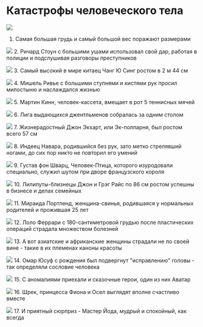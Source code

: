 # Катастрофы человеческого тела

![](./images/photo6757.jpg)
1. Самая большая грудь и самый большой вес поражают размерами

![](./images/photo6758.jpg)
2. Ричард Стоун с большими ушами использовал свой дар, работая в полиции и подслушивая разговоры преступников

![](./images/photo6759.jpg)
3. Самый высокий в мире китаец Чанг Ю Синг ростом в 2 м 44 см

![](./images/photo6760.jpg)
4. Мишель Ривье с большими ступнями и кистями рук просил милостыню и наслаждался жизнью

![](./images/photo6761.jpg)
5. Мартин Кинн, человек-кассета, вмещает в рот 5 теннисных мячей

![](./images/photo6762.jpg)
6. Лига выдающихся джентльменов собралась за одним столом

![](./images/photo6763.jpg)
7. Жизнерадостный Джон Экхарт, или Эк-полпарня, был ростом всего 57 см

![](./images/photo6764.jpg)
8. Индеец Навара, родившийся без рук, зато метко стрелявший ногами, до сих пор никто не повторил его умений

![](./images/photo6765.jpg)
9. Густав фон Шварц, Человек-Птица, которого изуродовали специально, служил шутом при дворе французского короля

![](./images/photo6766.jpg)
10. Лилипуты-близнецы Джон и Грэг Райс по 86 см ростом успешны в бизнесе и делах семейных

![](./images/photo6767.jpg)
11. Мираида Портленд, женщина-свинья, родившаяся у нормальных родителей и прожившая 25 лет

![](./images/photo6768.jpg)
12. Лоло Феррари с 180-сантиметровой грудью после пластических операций страдала множеством болезней

![](./images/photo6769.jpg)
13. А вот азиатские и африканские женщины страдали не по своей вине - такие в их племенах каноны красоты

![](./images/photo6770.jpg)
14. Омар Юсуф с рождения был подвергнут "исправлению" головы - так определяли сословие человека

![](./images/photo6771.jpg)
15. С аномалиями приехали и сказочные герои, один из них Аватар

![](./images/photo6772.jpg)
16. Шрек, принцесса Фиона и Осел выглядят вполне счастливо вместе

![](./images/photo6773.jpg)
17. И приятный сюрприз - Мастер Йода, мудрый и спокойный, как всегда
